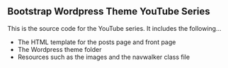 ## Bootstrap Wordpress Theme YouTube Series

This is the source code for the YouTube series. It includes the following...

  - The HTML template for the posts page and front page
  - The Wordpress theme folder
  - Resources such as the images and the navwalker class file